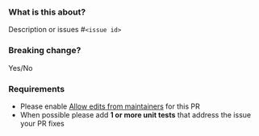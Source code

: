 ### What is this about?

Description or issues #`<issue id>`

### Breaking change?

Yes/No

### Requirements

- Please enable [Allow edits from maintainers](https://docs.github.com/en/pull-requests/collaborating-with-pull-requests/working-with-forks/allowing-changes-to-a-pull-request-branch-created-from-a-fork) for this PR
- When possible please add **1 or more unit tests** that address the issue your PR fixes
